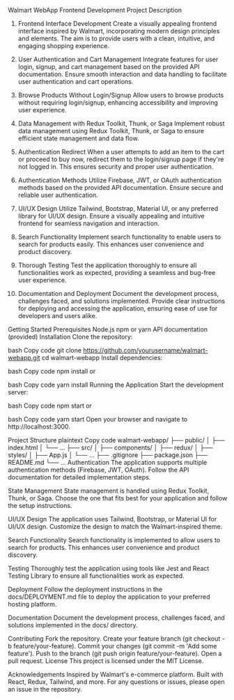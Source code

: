 Walmart WebApp Frontend Development
Project Description
1. Frontend Interface Development
Create a visually appealing frontend interface inspired by Walmart, incorporating modern design principles and elements. The aim is to provide users with a clean, intuitive, and engaging shopping experience.

2. User Authentication and Cart Management
Integrate features for user login, signup, and cart management based on the provided API documentation. Ensure smooth interaction and data handling to facilitate user authentication and cart operations.

3. Browse Products Without Login/Signup
Allow users to browse products without requiring login/signup, enhancing accessibility and improving user experience.

4. Data Management with Redux Toolkit, Thunk, or Saga
Implement robust data management using Redux Toolkit, Thunk, or Saga to ensure efficient state management and data flow.

5. Authentication Redirect
When a user attempts to add an item to the cart or proceed to buy now, redirect them to the login/signup page if they're not logged in. This ensures security and proper user authentication.

6. Authentication Methods
Utilize Firebase, JWT, or OAuth authentication methods based on the provided API documentation. Ensure secure and reliable user authentication.

7. UI/UX Design
Utilize Tailwind, Bootstrap, Material UI, or any preferred library for UI/UX design. Ensure a visually appealing and intuitive frontend for seamless navigation and interaction.

8. Search Functionality
Implement search functionality to enable users to search for products easily. This enhances user convenience and product discovery.

9. Thorough Testing
Test the application thoroughly to ensure all functionalities work as expected, providing a seamless and bug-free user experience.

10. Documentation and Deployment
Document the development process, challenges faced, and solutions implemented. Provide clear instructions for deploying and accessing the application, ensuring ease of use for developers and users alike.

Getting Started
Prerequisites
Node.js
npm or yarn
API documentation (provided)
Installation
Clone the repository:

bash
Copy code
git clone https://github.com/yourusername/walmart-webapp.git
cd walmart-webapp
Install dependencies:

bash
Copy code
npm install
or

bash
Copy code
yarn install
Running the Application
Start the development server:

bash
Copy code
npm start
or

bash
Copy code
yarn start
Open your browser and navigate to http://localhost:3000.

Project Structure
plaintext
Copy code
walmart-webapp/
├── public/
│   ├── index.html
│   └── ...
├── src/
│   ├── components/
│   ├── redux/
│   ├── styles/
│   ├── App.js
│   └── ...
├── .gitignore
├── package.json
├── README.md
└── ...
Authentication
The application supports multiple authentication methods (Firebase, JWT, OAuth). Follow the API documentation for detailed implementation steps.

State Management
State management is handled using Redux Toolkit, Thunk, or Saga. Choose the one that fits best for your application and follow the setup instructions.

UI/UX Design
The application uses Tailwind, Bootstrap, or Material UI for UI/UX design. Customize the design to match the Walmart-inspired theme.

Search Functionality
Search functionality is implemented to allow users to search for products. This enhances user convenience and product discovery.

Testing
Thoroughly test the application using tools like Jest and React Testing Library to ensure all functionalities work as expected.

Deployment
Follow the deployment instructions in the docs/DEPLOYMENT.md file to deploy the application to your preferred hosting platform.

Documentation
Document the development process, challenges faced, and solutions implemented in the docs/ directory.

Contributing
Fork the repository.
Create your feature branch (git checkout -b feature/your-feature).
Commit your changes (git commit -m 'Add some feature').
Push to the branch (git push origin feature/your-feature).
Open a pull request.
License
This project is licensed under the MIT License.

Acknowledgements
Inspired by Walmart's e-commerce platform.
Built with React, Redux, Tailwind, and more.
For any questions or issues, please open an issue in the repository.
